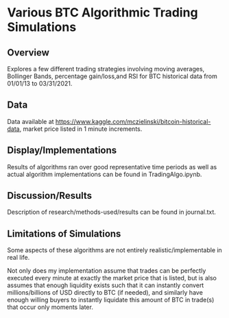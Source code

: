 # Various BTC Algorithmic Trading Simulations

## Overview
Explores a few different trading strategies involving moving averages, Bollinger Bands, percentage gain/loss,and RSI for BTC historical data from 01/01/13 to 03/31/2021.

## Data
Data available at https://www.kaggle.com/mczielinski/bitcoin-historical-data, market price listed in 1 minute increments.

## Display/Implementations
Results of algorithms ran over good representative time periods as well as actual algorithm implementations can be found in TradingAlgo.ipynb.

## Discussion/Results
Description of research/methods-used/results can be found in journal.txt.

## Limitations of Simulations
Some aspects of these algorithms are not entirely realistic/implementable in real life.

Not only does my implementation assume that trades can be perfectly executed every minute at exactly the market price that is listed, but is also assumes that enough liquidity exists such that it can instantly convert millions/billions of USD directly to BTC (if needed), and similarly have enough willing buyers to instantly liquidate this amount of BTC in trade(s) that occur only moments later. 
